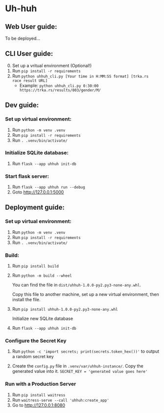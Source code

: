 # Uh-huh

## Web User guide:

To be deployed...

## CLI User guide:

0. Set up a vritual environment (Optional!)
1. Run `pip install -r requirements`
2. Run `python uhhuh_cli.py [Your time in H:MM:SS format] [trka.rs race result URL]`
   - Example: `python uhhuh_cli.py 0:30:00 https://trka.rs/results/803/gender/M/`

## Dev guide:

### Set up virtual environment:

1.  Run `python -m venv .venv`
2.  Run `pip install -r requirements`
3.  Run `. .venv/bin/activate/`

### Initialize SQLite database:

1. Run `flask --app uhhuh init-db`

### Start flask server:

1. Run `flask --app uhhuh run --debug`
2. Goto http://127.0.0.1:5000

## Deployment guide:

### Set up virtual environment:

1.  Run `python -m venv .venv`
2.  Run `pip install -r requirements`
3.  Run `. .venv/bin/activate/`

### Build:

1. Run `pip install build`
2. Run `python -m build --wheel`

   You can find the file in `dist/uhhuh-1.0.0-py2.py3-none-any.whl`.

   Copy this file to another machine, set up a new virtual environment, then install the file.

3. Run `pip install uhhuh-1.0.0-py2.py3-none-any.whl`

   Initialize new SQLite database

4. Run `flask --app uhhuh init-db`

### Configure the Secret Key

1. Run `python -c 'import secrets; print(secrets.token_hex())'` to output a random secret key

2. Create the `config.py` file in `.venv/var/uhhuh-instance/`. Copy the generated value into it. `SECRET_KEY = 'generated value goes here'`

### Run with a Production Server

1. Run `pip install waitress`
2. Run `waitress-serve --call 'uhhuh:create_app'`
3. Go to http://127.0.0.1:8080
